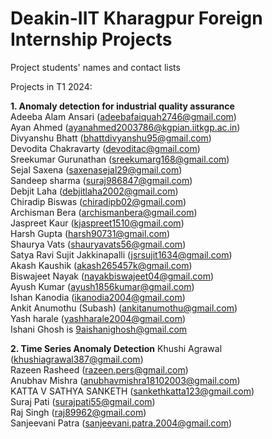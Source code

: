 # Deakin-IIT Kharagpur Foreign Internship Projects

Project students' names and contact lists

Projects in T1 2024:

**1. Anomaly detection for industrial quality assurance** <br />
  Adeeba Alam Ansari  (adeebafaiquah2746@gmail.com)  <br />
  Ayan Ahmed  (ayanahmed2003786@kgpian.iitkgp.ac.in) <br />
  Divyanshu Bhatt  (bhattdivyanshu95@gmail.com) <br />
  Devodita Chakravarty  (devoditac@gmail.com) <br />
  Sreekumar Gurunathan  (sreekumarg168@gmail.com) <br />
  Sejal Saxena (saxenasejal29@gmail.com) <br />
  Sandeep sharma (suraj986847@gmail.com)   <br /> 
  Debjit Laha (debjitlaha2002@gmail.com) <br />
  Chiradip Biswas (chiradipb02@gmail.com)   <br />
  Archisman Bera (archismanbera@gmail.com) <br />
  Jaspreet Kaur (kjaspreet1510@gmail.com) <br />
  Harsh Gupta  (harsh90731@gmail.com) <br />
  Shaurya Vats (shauryavats56@gmail.com)  <br />
  Satya Ravi Sujit Jakkinapalli (jsrsujit1634@gmail.com) <br />
  Akash Kaushik  (akash265457k@gmail.com) <br />
  Biswajeet Nayak (nayakbiswajeet04@gmail.com) <br />
  Ayush Kumar  (ayush1856kumar@gmail.com)  <br />
  Ishan Kanodia  (ikanodia2004@gmail.com) <br />
  Ankit  Anumothu (Subash) (ankitanumothu@gmail.com)       <br />
  Yash harale  (yashharale2004@gmail.com)   <br />
  Ishani Ghosh is 9aishanighosh@gmail.com <br />

   
**2. Time Series Anomaly Detection**
  Khushi Agrawal (khushiagrawal387@gmail.com)   <br />
  Razeen Rasheed (razeen.pers@gmail.com)      <br />
  Anubhav Mishra (anubhavmishra18102003@gmail.com)      <br />
  KATTA V SATHYA SANKETH (sankethkatta123@gmail.com) <br />
  Suraj Pati (surajpati55@gmail.com)      <br />
  Raj Singh (raj89962@gmail.com) <br />
  Sanjeevani Patra (sanjeevani.patra.2004@gmail.com) <br />
